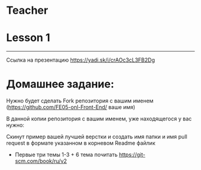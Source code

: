 # Teacher

# Lesson 1
-------------------------

Ссылка на презентацию https://yadi.sk/i/crAOc3cL3FB2Dg

# Домашнее задание: 

Нужно будет сделать Fork репозитория с вашим именем (https://github.com/FE05-onl-Front-End/ ваше имя)

В данной копии репозитория с вашим именем, уже находящегося у вас нужно:

Скинут пример вашей лучшей верстки и создать имя папки и имя pull request в формате указанном в корневом Readme файлик

+ Первые три темы 1-3 + 6 тема почитать
https://git-scm.com/book/ru/v2
